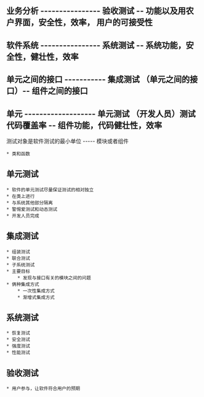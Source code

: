 ## 业务分析 ---------------- 验收测试 -- 功能以及用农户界面，安全性，效率， 用户的可接受性

## 软件系统 ---------------- 系统测试 -- 系统功能，安全性，健壮性，效率
 
## 单元之间的接口 ----------- 集成测试 （单元之间的接口）-- 组件之间的接口

## 单元 ------------------- 单元测试 （开发人员）测试代码覆盖率 -- 组件功能，代码健壮性，效率


测试对象是软件测试的最小单位 ----- 模块或者组件

    * 类和函数
    
## 单元测试
    * 软件的单元测试尽量保证测试的相对独立
    * 在类上进行
    * 与系统其他部分隔离
    * 警惕爱测试和动态测试
    * 开发人员完成
    
## 集成测试

    * 组装测试
    * 联合测试
    * 子系统测试
    * 主要目标
        * 发现与接口有关的模块之间的问题
    * 俩种集成方式  
        * 一次性集成方式
        * 渐增式集成方式  
    
## 系统测试

    * 恢复测试
    * 安全测试
    * 强度测试
    * 性能测试
    
## 验收测试

    * 用户参与，让软件符合用户的预期
    
    



